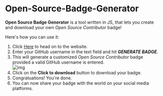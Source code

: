 # Open-Source-Badge-Generator

**Open Source Badge Generator** is a tool written in JS, that lets you create and download your own <i>Open Source Contributor</i> badge!

Here's how you can use it:
1. Click [Here](https://tharvid.github.io/Open-Source-Badge-Generator/) to head on to the website.
2. Enter your GitHub username in the text field and hit ***GENERATE BADGE***.
3. This will generate a customized _Open Source Contributor_ badge provided a valid GitHub username is entered.
	<br>
	![img](images/Screenshot-(18).png)
	<br>
4. Click on the **Click to download** button to download your badge.
5. Congratuations! You're done.
6. You can now share your badge with the world on your social media platforms.
